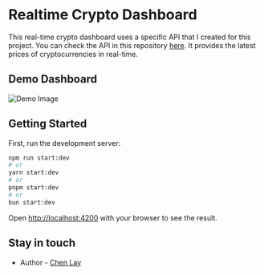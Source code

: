 # Realtime Crypto Dashboard

This real-time crypto dashboard uses a specific API that I created for this project. You can check the API in this repository [here](https://github.com/chanmyaemaung/cointracker-realtime-api). It provides the latest prices of cryptocurrencies in real-time.

## Demo Dashboard

![Demo Image](https://i.ibb.co/vVynJrP/image.png)

## Getting Started

First, run the development server:

```bash
npm run start:dev
# or
yarn start:dev
# or
pnpm start:dev
# or
bun start:dev
```

Open [http://localhost:4200](http://localhost:4200) with your browser to see the result.

## Stay in touch

- Author - [Chen Lay](mailto:mr.chenlay@gmail.com)
